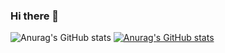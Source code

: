 ### Hi there 👋

<!--
**Haidaishaoyu/Haidaishaoyu** is a ✨ _special_ ✨ repository because its `README.md` (this file) appears on your GitHub profile.

Here are some ideas to get you started:

- 🔭 I’m currently working on ...
- 🌱 I’m currently learning ...
- 👯 I’m looking to collaborate on ...
- 🤔 I’m looking for help with ...
- 💬 Ask me about ...
- 📫 How to reach me: ...
- 😄 Pronouns: ...
- ⚡ Fun fact: ...
-->
![Anurag's GitHub stats](https://github-readme-stats.vercel.app/api?username=Haidaishaoyu&show_icons=true&theme=radical)
[![Anurag's GitHub stats](https://github-readme-stats.vercel.app/api?username=Haidaishaoyu)](https://github.com/anuraghazra/github-readme-stats)
